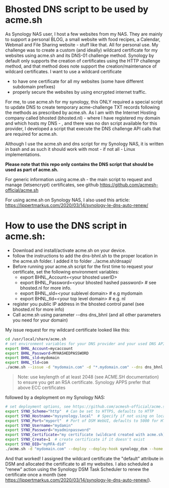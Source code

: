 # Bhosted DNS script to be used by acme.sh

As Synology NAS user, I host a few websites from my NAS. They are mainly to support a personal BLOG, a small website with food recipes, a Calendar, Webmail and File Sharing website - stuff like that. All for personal use.
My challenge was to create a custom (and ideally) wildcard certificate for my websites using acme.sh and its DNS-01 challenge method. Synology by default only supports the creation of certificates using the HTTP challenge method, and that method does note support the creation/maintenance of wildcard certificates. I want to use a wildcard certificate

- to have one certificate for all my websites (some have different subdomain prefixes)
- properly secure the websites by using encrypted internet traffic.

For me, to use acme.sh for my synology, this ONLY required a special script to update DNS to create temporary acme-challenge TXT records following the methods as prescribed by acme.sh. As I am with the Internet Hosting company called bhosted (bhosted.nl) - where I have registered my domain and which hosts my DNS - , and there was no dsn script available for this provider, I developed a script that execute the DNS challenge API calls that are required for acme.sh.

Although I use the acme.sh and dns script for my Synology NAS, it is written in bash and as such it should work with most - if not all - Linux implementations.

**Please note that this repo only contains the DNS script that should be used as part of acme.sh.**

 For generic information using acme.sh - the main script to request and manage (letsencrypt) certificates, see github https://github.com/acmesh-official/acme.sh 

 For using acme.sh on Synology NAS, I also used this article: https://lippertmarkus.com/2020/03/14/synology-le-dns-auto-renew/


# How to use the DNS script in acme.sh:

- Download and install/activate acme.sh on your device.
- follow the instructions to add the dns-bhnl.sh to the proper location in the acme.sh folder. I added it to folder ../acme.sh/dnsapi/
- Before running your acme.sh script for the first time to request your certificate, set the following environment variables:
    - export BHNL_Account=\<your bhosted userID\> 
    - export BHNL_Password=\<your bhosted hashed password\> # see bhosted.nl for more info. 
    - export BHNL_sld=\<your sublevel domain\> # e.g mydomain
    - export BHNL_tld=\<your top level domain\> # e.g. nl
- register you public IP address in the bhosted control panel (see bhosted.nl for more info)
- Call acme.sh using parameter --dns dns_bhnl (and all other parameters you need for your domain)

My issue request for my wildcard certificate looked like this:

```bash
cd /usr/local/share/acme.sh
# set environment variables for your DNS provider and your used DNS API
export BHNL_Account=mycaccount
export BHNL_Password=MYHASHEDPASSWORD
export BHNL_sld=mydomain
export BHNL_tld=com
./acme.sh --issue -d "mydomain.com" -d "*.mydomain.com" --dns dns_bhnl --home $PWD --server letsencrypt --keylength 2048
```

> Note: use keylength of at least 2048 (see ACME.SH documentation) to  ensure you get an RSA certificate. Synology APPS prefer that above ECC certificates

followed by a deployment on my Synology NAS:

```bash
# set deployment options, see https://github.com/acmesh-official/acme.sh/wiki/deployhooks#20-deploy-the-cert-into-synology-dsm
export SYNO_Scheme="http"  # Can be set to HTTPS, defaults to HTTP
export SYNO_Hostname="mysynology.local"  # Specify if not using on localhost
export SYNO_Port="myport"  # Port of DSM WebUI, defaults to 5000 for HTTP and 5001 for HTTPS
export SYNO_Username="mydamin"
export SYNO_Password="myadminpassword"
export SYNO_Certificate="my certificate (wildcard created with acme.sh)"  # description text shown in Control Panel ➡ Security ➡ Certificate
export SYNO_Create=1  # create certificate if it doesn't exist
export SYNO_DID="myMFA-did"
./acme.sh -d "mydomain.com" --deploy --deploy-hook synology_dsm --home $PWD
```

And that worked! I assigned the wildcard certificate the "default" attribute in DSM and allocated the certificate to all my websites. I also scheduled a "renew" action using the Synology DSM Task Scheduler to renew the certificate once a month (see https://lippertmarkus.com/2020/03/14/synology-le-dns-auto-renew/).

